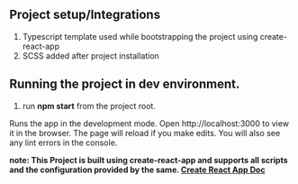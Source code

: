 ## Project setup/Integrations
1. Typescript template used while bootstrapping the project using create-react-app
2. SCSS added after project installation


## Running the project in dev environment.
   1. run **npm start** from the project root.
   
   Runs the app in the development mode.
Open http://localhost:3000 to view it in the browser. 
The page will reload if you make edits.
    You will also see any lint errors in the console.


**note: This Project is built using create-react-app and supports all scripts and the configuration provided by the same. [Create React App Doc](https://create-react-app.dev/docs/getting-started/)**